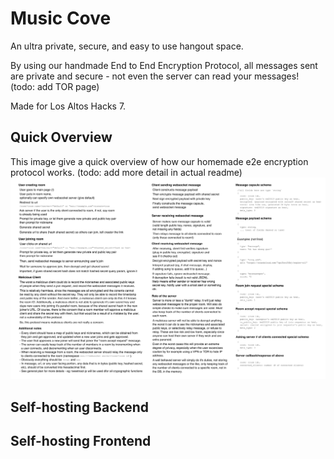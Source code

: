 # Music Cove
An ultra private, secure, and easy to use hangout space.

By using our handmade End to End Encryption Protocol, all messages sent are private and secure - not even the server can read your messages! (todo: add TOR page)

Made for Los Altos Hacks 7.

## Quick Overview
This image give a quick overview of how our homemade e2e encryption protocol works. (todo: add more detail in actual readme)
![Crypography overview](docs/draft_cryptography_dos.png)

## Self-hosting Backend

## Self-hosting Frontend

